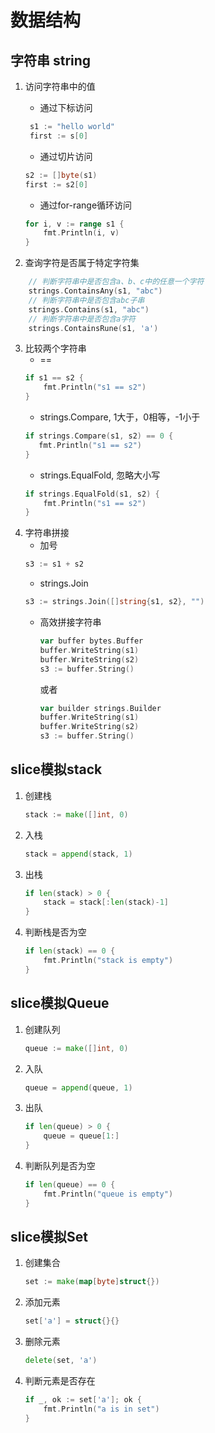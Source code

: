 # 数据结构
## 字符串 string
1. 访问字符串中的值 
    * 通过下标访问
   ```go
    s1 := "hello world"
    first := s[0]
   ```

    * 通过切片访问
    ```go
    s2 := []byte(s1)
    first := s2[0]
   ```
   
    * 通过for-range循环访问
    ```go
    for i, v := range s1 {
        fmt.Println(i, v)
    }
    ```
   
2.  查询字符是否属于特定字符集
   ```go
       // 判断字符串中是否包含a、b、c中的任意一个字符
       strings.ContainsAny(s1, "abc")
       // 判断字符串中是否包含abc子串
       strings.Contains(s1, "abc")
       // 判断字符串中是否包含a字符
       strings.ContainsRune(s1, 'a')
   ```

3. 比较两个字符串
   * ==
    ```go
    if s1 == s2 {
        fmt.Println("s1 == s2")
    }
    ```
    * strings.Compare, 1大于，0相等，-1小于
     ```go
    if strings.Compare(s1, s2) == 0 {
        fmt.Println("s1 == s2")
    }
    ```
   * strings.EqualFold, 忽略大小写
    ```go
    if strings.EqualFold(s1, s2) {
        fmt.Println("s1 == s2")
    }
    ```
4. 字符串拼接
    * 加号
     ```go
     s3 := s1 + s2
     ```
    * strings.Join
     ```go
     s3 := strings.Join([]string{s1, s2}, "")
     ```
    * 高效拼接字符串
        ```go
        var buffer bytes.Buffer
        buffer.WriteString(s1)
        buffer.WriteString(s2)
        s3 := buffer.String()
        ```
        或者
        ```go
        var builder strings.Builder
        buffer.WriteString(s1)
        buffer.WriteString(s2)
        s3 := buffer.String()
        ```
## slice模拟stack
1. 创建栈
    ```go
    stack := make([]int, 0)
    ```
2. 入栈
    ```go
    stack = append(stack, 1)
    ```
3. 出栈
    ```go
    if len(stack) > 0 {
        stack = stack[:len(stack)-1]
    }
    ```
4. 判断栈是否为空
    ```go
    if len(stack) == 0 {
        fmt.Println("stack is empty")
    }
    ```
## slice模拟Queue
1. 创建队列
    ```go
    queue := make([]int, 0)
    ```
2. 入队
    ```go
    queue = append(queue, 1)
    ```
3. 出队
    ```go
    if len(queue) > 0 {
        queue = queue[1:]
    }
    ```
4. 判断队列是否为空
    ```go
    if len(queue) == 0 {
        fmt.Println("queue is empty")
    }
    ```
## slice模拟Set
1. 创建集合
    ```go
    set := make(map[byte]struct{})
    ```
2. 添加元素
    ```go
    set['a'] = struct{}{}
    ```
3. 删除元素
    ```go
    delete(set, 'a')
    ```
4. 判断元素是否存在
    ```go
    if _, ok := set['a']; ok {
        fmt.Println("a is in set")
    }
    ```
